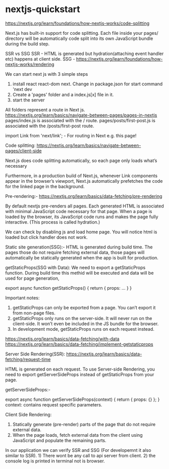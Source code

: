 # nextjs-quickstart
 

https://nextjs.org/learn/foundations/how-nextjs-works/code-splitting

Next.js has built-in support for code splitting. Each file inside your pages/ directory will be automatically code split into its own JavaScript bundle during the build step.


SSR vs SSG
SSR - HTML is generated but hydration(attaching event handler etc) happens at client side.
SSG - 
https://nextjs.org/learn/foundations/how-nextjs-works/rendering


We can start next js with 3 simple steps

1) install react react-dom next. Change in package.json for start command 'next dev
2) Create a 'pages' folder and a index.js[x] file in it. 
3) start the server

All folders represent a route in Next js.
https://nextjs.org/learn/basics/navigate-between-pages/pages-in-nextjs
pages/index.js is associated with the / route.
pages/posts/first-post.js is associated with the /posts/first-post route. 

import Link from 'next/link'; - For routing in Next
e.g. <Link href="/posts/first-post">this page!</Link>


Code splitting:
https://nextjs.org/learn/basics/navigate-between-pages/client-side

Next.js does code splitting automatically, so each page only loads what’s necessary

Furthermore, in a production build of Next.js, whenever Link components appear in the browser’s viewport, Next.js automatically prefetches the code for the linked page in the background.


Pre-rendering:-
https://nextjs.org/learn/basics/data-fetching/pre-rendering

By default nextjs pre-renders all pages.
Each generated HTML is associated with minimal JavaScript code necessary for that page. When a page is loaded by the browser, its JavaScript code runs and makes the page fully interactive. (This process is called hydration.)

We can check by disabling js and load home page. You will notice html is loaded but click handler does not work.

Static site generation(SSG):- 
HTML is generated during build time.
The pages those do not require fetching external data, those pages will automatically be statically generated when the app is built for production.

getStaticProps(SSG with Data):
We need to export a getStaticProps function. During build time this methid will be executed and data will be used for page generation,

export async function getStaticProps() {
  return {
    props: ...
  }
}

Important notes:
1) getStaticProps can only be exported from a page. You can’t export it from non-page files.
2) getStaticProps only runs on the server-side. It will never run on the client-side. It won’t even be included in the JS bundle for the browser.
3) In development mode, getStaticProps runs on each request instead.

https://nextjs.org/learn/basics/data-fetching/with-data
https://nextjs.org/learn/basics/data-fetching/implement-getstaticprops


Server Side Rendering(SSR):
https://nextjs.org/learn/basics/data-fetching/request-time

HTML is generated on each request.
To use Server-side Rendering, you need to export getServerSideProps instead of getStaticProps from your page.

getServerSideProps:-

export async function getServerSideProps(context) {
  return {
    props: {}
  };
}
context: contains request specific parameters.

Client Side Rendering: 
1) Statically generate (pre-render) parts of the page that do not require external data.
2) When the page loads, fetch external data from the client using JavaScript and populate the remaining parts.


In our application we can verify SSR and SSG (For developemnt it also similar to SSR).
    1) There wont be any call to api server from client.
    2) the console log is printed in terminal not is browser.
